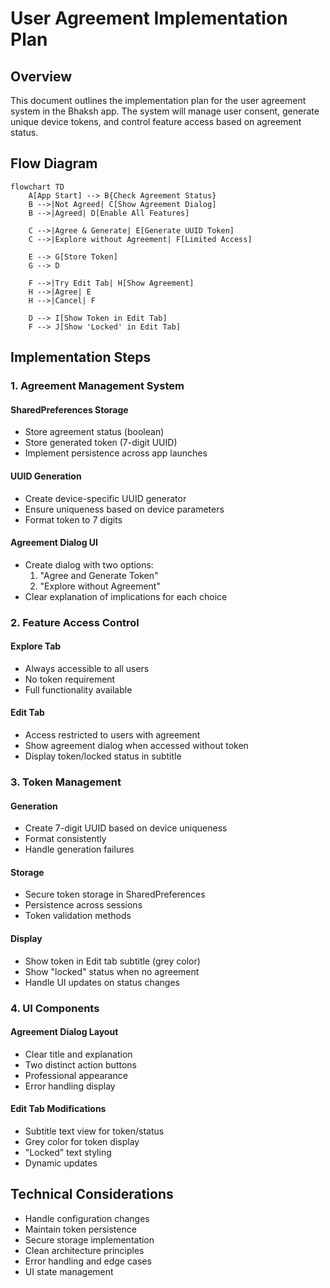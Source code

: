 # User Agreement Implementation Plan

## Overview
This document outlines the implementation plan for the user agreement system in the Bhaksh app. The system will manage user consent, generate unique device tokens, and control feature access based on agreement status.

## Flow Diagram
```mermaid
flowchart TD
    A[App Start] --> B{Check Agreement Status}
    B -->|Not Agreed| C[Show Agreement Dialog]
    B -->|Agreed| D[Enable All Features]
    
    C -->|Agree & Generate| E[Generate UUID Token]
    C -->|Explore without Agreement| F[Limited Access]
    
    E --> G[Store Token]
    G --> D
    
    F -->|Try Edit Tab| H[Show Agreement]
    H -->|Agree| E
    H -->|Cancel| F
    
    D --> I[Show Token in Edit Tab]
    F --> J[Show 'Locked' in Edit Tab]
```

## Implementation Steps

### 1. Agreement Management System

#### SharedPreferences Storage
- Store agreement status (boolean)
- Store generated token (7-digit UUID)
- Implement persistence across app launches

#### UUID Generation
- Create device-specific UUID generator
- Ensure uniqueness based on device parameters
- Format token to 7 digits

#### Agreement Dialog UI
- Create dialog with two options:
  1. "Agree and Generate Token"
  2. "Explore without Agreement"
- Clear explanation of implications for each choice

### 2. Feature Access Control

#### Explore Tab
- Always accessible to all users
- No token requirement
- Full functionality available

#### Edit Tab
- Access restricted to users with agreement
- Show agreement dialog when accessed without token
- Display token/locked status in subtitle

### 3. Token Management

#### Generation
- Create 7-digit UUID based on device uniqueness
- Format consistently
- Handle generation failures

#### Storage
- Secure token storage in SharedPreferences
- Persistence across sessions
- Token validation methods

#### Display
- Show token in Edit tab subtitle (grey color)
- Show "locked" status when no agreement
- Handle UI updates on status changes

### 4. UI Components

#### Agreement Dialog Layout
- Clear title and explanation
- Two distinct action buttons
- Professional appearance
- Error handling display

#### Edit Tab Modifications
- Subtitle text view for token/status
- Grey color for token display
- "Locked" text styling
- Dynamic updates

## Technical Considerations

- Handle configuration changes
- Maintain token persistence
- Secure storage implementation
- Clean architecture principles
- Error handling and edge cases
- UI state management